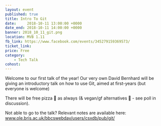 ```yaml
---
layout: event
published: true
title: Intro To Git
date:     2018-10-11 13:00:00 +0000
date_end: 2018-10-11 14:00:00 +0000
banner: 2018_10_11_git.png
location: MVB 1.11
fb_link: https://www.facebook.com/events/345279159369573/
ticket_link:
price: Free
category:
    - Tech Talk
cohost:
---
```


Welcome to our first talk of the year!
Our very own David Bernhard will be giving an introductory talk on how to use Git, aimed at first-years (but everyone is welcome)

There will be free pizza 🍕 as always (& vegan/gf alternatives 🥙 - see poll in discussion).

Not able to go to the talk? Relevant notes are available here:
www.ole.bris.ac.uk/bbcswebdav/users/csxdb/pub/git/
